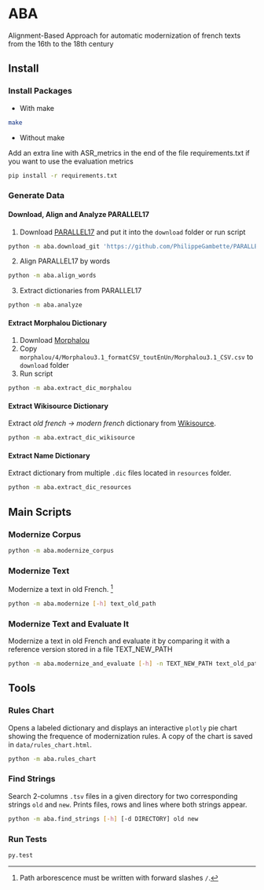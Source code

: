 # ABA

Alignment-Based Approach for automatic modernization of french texts from the 16th to the 18th century

## Install

### Install Packages

* With make

```bash
make
```

* Without make

Add an extra line with ASR_metrics in the end of the file requirements.txt if you want to use the evaluation metrics

```bash
pip install -r requirements.txt
```

### Generate Data

#### Download, Align and Analyze PARALLEL17

1. Download [PARALLEL17](https://github.com/e-ditiones/PARALLEL17) and put it into the `download` folder or run script

```bash
python -m aba.download_git 'https://github.com/PhilippeGambette/PARALLEL17.git'
```

2. Align PARALLEL17 by words

```bash
python -m aba.align_words
```

3. Extract dictionaries from PARALLEL17

```bash
python -m aba.analyze
```

#### Extract Morphalou Dictionary

1. Download [Morphalou](https://www.ortolang.fr/market/lexicons/morphalou)
2. Copy `morphalou/4/Morphalou3.1_formatCSV_toutEnUn/Morphalou3.1_CSV.csv` to `download` folder
3. Run script

```bash
python -m aba.extract_dic_morphalou
```

#### Extract Wikisource Dictionary

Extract *old french → modern french* dictionary from [Wikisource](https://fr.wikisource.org/wiki/Wikisource:Dictionnaire).

```bash
python -m aba.extract_dic_wikisource
```

#### Extract Name Dictionary

Extract dictionary from multiple `.dic` files located in `resources` folder.

```bash
python -m aba.extract_dic_resources
```

## Main Scripts

### Modernize Corpus

```bash
python -m aba.modernize_corpus
```

### Modernize Text

Modernize a text in old French. [^*]

```bash
python -m aba.modernize [-h] text_old_path
```

### Modernize Text and Evaluate It

Modernize a text in old French and evaluate it by comparing it with a reference version stored in a file TEXT_NEW_PATH

```bash
python -m aba.modernize_and_evaluate [-h] -n TEXT_NEW_PATH text_old_path
```

## Tools

### Rules Chart

Opens a labeled dictionary and displays an interactive `plotly` pie chart showing the frequence of modernization rules. A copy of the chart is saved in `data/rules_chart.html`.

```bash
python -m aba.rules_chart
```

### Find Strings

Search 2-columns `.tsv` files in a given directory for two corresponding strings `old` and `new`.
Prints files, rows and lines where both strings appear.

```bash
python -m aba.find_strings [-h] [-d DIRECTORY] old new
```

### Run Tests

```bash
py.test
```

[^*]: Path arborescence must be written with forward slashes `/`.